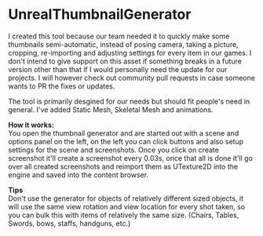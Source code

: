 # UnrealThumbnailGenerator

I created this tool because our team needed it to quickly make some thumbnails semi-automatic, instead of posing camera, taking a picture, cropping, re-importing and adjusting settings for every item in our games. I don't intend to give support on this asset if something breaks in a future version other than that if I would personally need the update for our projects. I will however check out community pull requests in case someone wants to PR the fixes or updates.

The tool is primarily desgined for our needs but should fit people's need in general. I've added Static Mesh, Skeletal Mesh and animations.

**How it works:**  
You open the thumbnail generator and are started out with a scene and options panel on the left, on the left you can click buttons and also setup settings for the scene and screenshots.
Once you click on create screenshot it'll create a screenshot every 0.03s, once that all is done it'll go over all created screenshots and reimport them as UTexture2D into the engine and saved into the content browser.

**Tips**  
Don't use the generator for objects of relatively different sized objects, it will use the same view rotation and view location for every shot taken, so you can bulk this with items of relatively the same size. (Chairs, Tables, Swords, bows, staffs, handguns, etc.)

